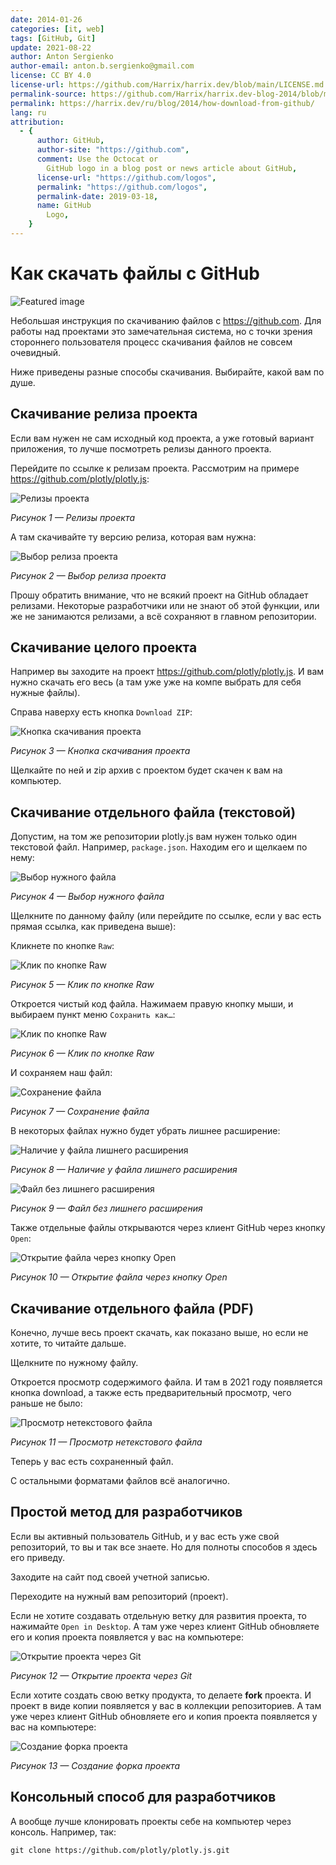 ```yaml
---
date: 2014-01-26
categories: [it, web]
tags: [GitHub, Git]
update: 2021-08-22
author: Anton Sergienko
author-email: anton.b.sergienko@gmail.com
license: CC BY 4.0
license-url: https://github.com/Harrix/harrix.dev/blob/main/LICENSE.md
permalink-source: https://github.com/Harrix/harrix.dev-blog-2014/blob/main/how-download-from-github/how-download-from-github.md
permalink: https://harrix.dev/ru/blog/2014/how-download-from-github/
lang: ru
attribution:
  - {
      author: GitHub,
      author-site: "https://github.com",
      comment: Use the Octocat or
        GitHub logo in a blog post or news article about GitHub,
      license-url: "https://github.com/logos",
      permalink: "https://github.com/logos",
      permalink-date: 2019-03-18,
      name: GitHub
        Logo,
    }
---
```


# Как скачать файлы с GitHub

![Featured image](featured-image.svg)

Небольшая инструкция по скачиванию файлов с <https://github.com>. Для работы над проектами это замечательная система, но с точки зрения стороннего пользователя процесс скачивания файлов не совсем очевидный.

Ниже приведены разные способы скачивания. Выбирайте, какой вам по душе.

## Скачивание релиза проекта

Если вам нужен не сам исходный код проекта, а уже готовый вариант приложения, то лучше посмотреть релизы данного проекта.

Перейдите по ссылке к релизам проекта. Рассмотрим на примере <https://github.com/plotly/plotly.js>:

![Релизы проекта](img/releases_01.png)

_Рисунок 1 — Релизы проекта_

А там скачивайте ту версию релиза, которая вам нужна:

![Выбор релиза проекта](img/releases_02.png)

_Рисунок 2 — Выбор релиза проекта_

Прошу обратить внимание, что не всякий проект на GitHub обладает релизами. Некоторые разработчики или не знают об этой функции, или же не занимаются релизами, а всё сохраняют в главном репозитории.

## Скачивание целого проекта

Например вы заходите на проект <https://github.com/plotly/plotly.js>. И вам нужно скачать его весь (а там уже уже на компе выбрать для себя нужные файлы).

Справа наверху есть кнопка `Download ZIP`:

![Кнопка скачивания проекта](img/download.png)

_Рисунок 3 — Кнопка скачивания проекта_

Щелкайте по ней и zip архив с проектом будет скачен к вам на компьютер.

## Скачивание отдельного файла (текстовой)

Допустим, на том же репозитории plotly.js вам нужен только один текстовой файл. Например, `package.json`. Находим его и щелкаем по нему:

![Выбор нужного файла](img/file_01.png)

_Рисунок 4 — Выбор нужного файла_

Щелкните по данному файлу (или перейдите по ссылке, если у вас есть прямая ссылка, как приведена выше):

Кликнете по кнопке `Raw`:

![Клик по кнопке Raw](img/file_02.png)

_Рисунок 5 — Клик по кнопке Raw_

Откроется чистый код файла. Нажимаем правую кнопку мыши, и выбираем пункт меню `Сохранить как…`:

![Клик по кнопке Raw](img/file_03.png)

_Рисунок 6 — Клик по кнопке Raw_

И сохраняем наш файл:

![Сохранение файла](img/file_04.png)

_Рисунок 7 — Сохранение файла_

В некоторых файлах нужно будет убрать лишнее расширение:

![Наличие у файла лишнего расширения](img/file_05.png)

_Рисунок 8 — Наличие у файла лишнего расширения_

![Файл без лишнего расширения](img/file_06.png)

_Рисунок 9 — Файл без лишнего расширения_

Также отдельные файлы открываются через клиент GitHub через кнопку `Open`:

![Открытие файла через кнопку Open](img/file_07.png)

_Рисунок 10 — Открытие файла через кнопку Open_

## Скачивание отдельного файла (PDF)

Конечно, лучше весь проект скачать, как показано выше, но если не хотите, то читайте дальше.

Щелкните по нужному файлу.

Откроется просмотр содержимого файла. И там в 2021 году появляется кнопка download, а также есть предварительный просмотр, чего раньше не было:

![Просмотр нетекстового файла](img/pdf.png)

_Рисунок 11 — Просмотр нетекстового файла_

Теперь у вас есть сохраненный файл.

С остальными форматами файлов всё аналогично.

## Простой метод для разработчиков

Если вы активный пользователь GitHub, и у вас есть уже свой репозиторий, то вы и так все знаете. Но для полноты способов я здесь его приведу.

Заходите на сайт под своей учетной записью.

Переходите на нужный вам репозиторий (проект).

Если не хотите создавать отдельную ветку для развития проекта, то нажимайте `Open in Desktop`. А там уже через клиент GitHub обновляете его и копия проекта появляется у вас на компьютере:

![Открытие проекта через Git](img/git.png)

_Рисунок 12 — Открытие проекта через Git_

Если хотите создать свою ветку продукта, то делаете **fork** проекта. И проект в виде копии появляется у вас в коллекции репозиториев. А там уже через клиент GitHub обновляете его и копия проекта появляется у вас на компьютере:

![Создание форка проекта](img/fork.png)

_Рисунок 13 — Создание форка проекта_

## Консольный способ для разработчиков

А вообще лучше клонировать проекты себе на компьютер через консоль. Например, так:

```console
git clone https://github.com/plotly/plotly.js.git
```
